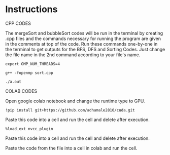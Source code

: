 
# Instructions

CPP CODES

The mergeSort and bubbleSort codes will be run in the terminal by creating .cpp files and the commands necessary for running the program are given in the comments at top of the code.
Run these commands one-by-one in the terminal to get outputs for the BFS, DFS and Sorting Codes.
Just change the file name in the 2nd command according to your file's name.

```export OMP_NUM_THREADS=4```

```g++ -fopenmp sort.cpp```

```./a.out```


COLAB CODES

Open google colab notebook and change the runtime type to GPU.

```!pip install git+https://github.com/adhamale2810/cuda.git``` 

Paste this code into a cell and run the cell and delete after execution.

```%load_ext nvcc_plugin```

Paste this code into a cell and run the cell and delete after execution.

Paste the code from the file into a cell in colab and run the cell.
